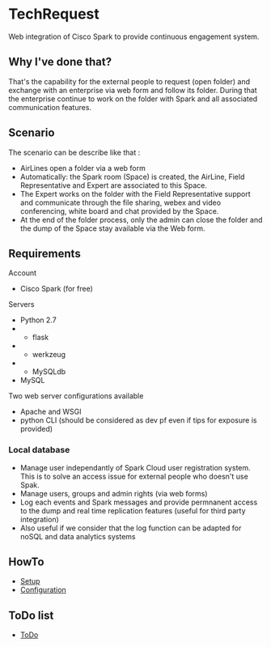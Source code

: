 # TechRequest
Web integration of Cisco Spark to provide continuous engagement system.

## Why I've done that?
That's the capability for the external people to request (open folder) and exchange with an enterprise via web form and follow its folder.
During that the enterprise continue to work on the folder with Spark and all associated communication features.

## Scenario
The scenario can be describe like that :
* AirLines open a folder via a web form
* Automatically: the Spark room (Space) is created, the AirLine, Field Representative and Expert are associated to this Space. 
* The Expert works on the folder with the Field Representative support and communicate through the file sharing, webex and video conferencing, white board and chat provided by the Space.
* At the end of the folder process, only the admin can close the folder and the dump of the Space stay available via the Web form.

## Requirements
Account
* Cisco Spark (for free)

Servers
* Python 2.7
* * flask
* * werkzeug
* * MySQLdb
* MySQL

Two web server configurations available
* Apache and WSGI
* python CLI (should be considered as dev pf even if tips for exposure is provided)

### Local database
* Manage user independantly of Spark Cloud user registration system. This is to solve an access issue for external people who doesn't use Spak.
* Manage users, groups and admin rights (via web forms)
* Log each events and Spark messages and provide permnanent access to the dump and real time replication features (useful for third party integration)
* Also useful if we consider that the log function can be adapted for noSQL and data analytics systems

## HowTo
* [Setup](doc/setup.md)
* [Configuration](doc/configuration.md)

## ToDo list
* [ToDo](doc/todo.md)



